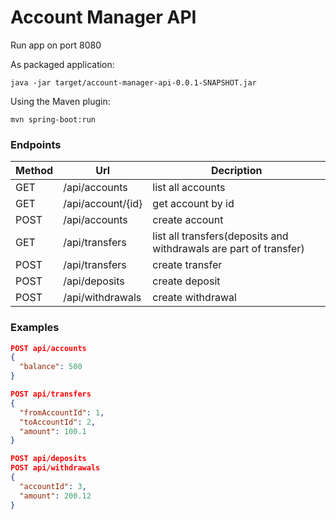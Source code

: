 # Account Manager API


Run app on port 8080

As packaged application:
```
java -jar target/account-manager-api-0.0.1-SNAPSHOT.jar
```

Using the Maven plugin:
```
mvn spring-boot:run
```

### Endpoints

| Method | Url | Decription |
| ------ | --- | ---------- |
| GET    |/api/accounts  | list all accounts |
| GET    |/api/account/{id}  | get account by id |
| POST    |/api/accounts  | create account |
| GET    |/api/transfers  | list all transfers(deposits and withdrawals are part of transfer) |
| POST    |/api/transfers  | create transfer |
| POST    |/api/deposits  | create deposit |
| POST    |/api/withdrawals  | create withdrawal |


### Examples

```json
POST api/accounts
{  
  "balance": 500
}

POST api/transfers
{    
  "fromAccountId": 1,  
  "toAccountId": 2,
  "amount": 100.1
}

POST api/deposits
POST api/withdrawals
{      
  "accountId": 3,    
  "amount": 200.12
}
```
